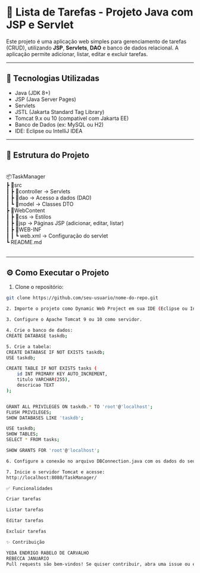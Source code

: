 # 📝 Lista de Tarefas - Projeto Java com JSP e Servlet

Este projeto é uma aplicação web simples para gerenciamento de tarefas (CRUD), utilizando **JSP**, **Servlets**, **DAO** e banco de dados relacional. A aplicação permite adicionar, listar, editar e excluir tarefas.

---

## 📌 Tecnologias Utilizadas

- Java (JDK 8+)
- JSP (Java Server Pages)
- Servlets
- JSTL (Jakarta Standard Tag Library)
- Tomcat 9.x ou 10 (compatível com Jakarta EE)
- Banco de Dados (ex: MySQL ou H2)
- IDE: Eclipse ou IntelliJ IDEA

---

## 📁 Estrutura do Projeto
</br>
📦TaskManager</br>
┣ 📂src</br>
┃ ┣ 📂controller → Servlets</br>
┃ ┣ 📂dao → Acesso a dados (DAO)</br>
┃ ┗ 📂model → Classes DTO</br>
┣ 📂WebContent</br>
┃ ┣ 📂css → Estilos</br>
┃ ┣ 📂jsp → Páginas JSP (adicionar, editar, listar)</br>
┃ ┣ 📂WEB-INF</br>
┃ ┃ ┗ web.xml → Configuração do servlet</br>
┗ README.md</br>
</br>

---

## ⚙️ Como Executar o Projeto

1. Clone o repositório:

```bash
git clone https://github.com/seu-usuario/nome-do-repo.git

2. Importe o projeto como Dynamic Web Project em sua IDE (Eclipse ou IntelliJ).

3. Configure o Apache Tomcat 9 ou 10 como servidor.

4. Crie o banco de dados:
CREATE DATABASE taskdb;

5. Crie a tabela:
CREATE DATABASE IF NOT EXISTS taskdb;
USE taskdb;

CREATE TABLE IF NOT EXISTS tasks (
    id INT PRIMARY KEY AUTO_INCREMENT,
    titulo VARCHAR(255),
    descricao TEXT
);


GRANT ALL PRIVILEGES ON taskdb.* TO 'root'@'localhost';
FLUSH PRIVILEGES;
SHOW DATABASES LIKE 'taskdb';

USE taskdb;
SHOW TABLES;
SELECT * FROM tasks;

SHOW GRANTS FOR 'root'@'localhost';

6. Configure a conexão no arquivo DBConnection.java com os dados do seu banco.

7. Inicie o servidor Tomcat e acesse:
http://localhost:8080/TaskManager/

✅ Funcionalidades

Criar tarefas

Listar tarefas

Editar tarefas

Excluir tarefas

✨ Contribuição

YEDA ENDRIGO RABELO DE CARVALHO
REBECCA JANUARIO
Pull requests são bem-vindos! Se quiser contribuir, abra uma issue ou envie uma PR com melhorias ou correções.
